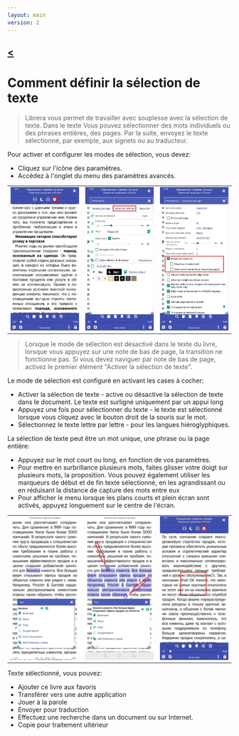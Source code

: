 ```yaml
---
layout: main
version: 2
---
```

[<](/wiki/faq)
---

# Comment définir la sélection de texte

> Librera vous permet de travailler avec souplesse avec la sélection de texte. Dans le texte Vous pouvez sélectionner des mots individuels ou des phrases entières, des pages.
Par la suite, envoyez le texte sélectionné, par exemple, aux signets ou au traducteur.

Pour activer et configurer les modes de sélection, vous devez:
* Cliquez sur l'icône des paramètres.
* Accédez à l'onglet du menu des paramètres avancés.



||||
|-|-|-|
|![](1.jpg)|![](2.jpg)|![](3.jpg)|

> Lorsque le mode de sélection est désactivé dans le texte du livre, lorsque vous appuyez sur une note de bas de page, la transition ne fonctionne pas. Si vous devez naviguer par note de bas de page, activez le premier élément &quot;Activer la sélection de texte&quot;.


Le mode de sélection est configuré en activant les cases à cocher:
* Activer la sélection de texte - active ou désactive la sélection de texte dans le document. Le texte est surligné uniquement par un appui long
* Appuyez une fois pour sélectionner du texte - le texte est sélectionné lorsque vous cliquez avec le bouton droit de la souris sur le mot.
* Sélectionnez le texte lettre par lettre - pour les langues hiéroglyphiques.

La sélection de texte peut être un mot unique, une phrase ou la page entière:
* Appuyez sur le mot court ou long, en fonction de vos paramètres.
* Pour mettre en surbrillance plusieurs mots, faites glisser votre doigt sur plusieurs mots, la proposition. Vous pouvez également utiliser les marqueurs de début et de fin
texte sélectionné, en les agrandissant ou en réduisant la distance de capture des mots entre eux
* Pour afficher le menu lorsque les plans courts et plein écran sont activés, appuyez longuement sur le centre de l'écran.

||||
|-|-|-|
|![](4.jpg)|![](5.jpg)|![](6.jpg)|


Texte sélectionné, vous pouvez:
* Ajouter ce livre aux favoris
* Transférer vers une autre application
* Jouer à la parole
* Envoyer pour traduction
* Effectuez une recherche dans un document ou sur Internet.
* Copie pour traitement ultérieur

